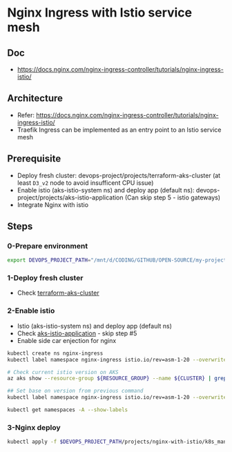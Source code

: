 # Nginx Ingress with Istio service mesh

## Doc

- https://docs.nginx.com/nginx-ingress-controller/tutorials/nginx-ingress-istio/

## Architecture

- Refer: https://docs.nginx.com/nginx-ingress-controller/tutorials/nginx-ingress-istio/
- Traefik Ingress can be implemented as an entry point to an Istio service mesh

## Prerequisite

- Deploy fresh cluster: devops-project/projects/terraform-aks-cluster (at least `D3_v2` node to avoid insufficent CPU issue)
- Enable istio (aks-istio-system ns) and deploy app (default ns): devops-project/projects/aks-istio-application (Can skip step 5 - istio gateways)
- Integrate Nginx with istio

## Steps

### 0-Prepare environment

```bash
export DEVOPS_PROJECT_PATH="/mnt/d/CODING/GITHUB/OPEN-SOURCE/my-project/devops-project"
```

### 1-Deploy fresh cluster

- Check [terraform-aks-cluster](../terraform-aks-cluster/)

### 2-Enable istio

- Istio (aks-istio-system ns) and deploy app (default ns)
- Check [aks-istio-application](../aks-istio-application/) - skip step #5
- Enable side car enjection for nginx

```bash
kubectl create ns nginx-ingress
kubectl label namespace nginx-ingress istio.io/rev=asm-1-20 --overwrite
```

```bash
# Check current istio version on AKS
az aks show --resource-group ${RESOURCE_GROUP} --name ${CLUSTER} | grep asm

## Set base on version from previous command
kubectl label namespace nginx-ingress istio.io/rev=asm-1-20 --overwrite

kubectl get namespaces -A --show-labels
```

### 3-Nginx deploy

```bash
kubectl apply -f $DEVOPS_PROJECT_PATH/projects/nginx-with-istio/k8s_manifest/nginx-ingress.yaml
```
